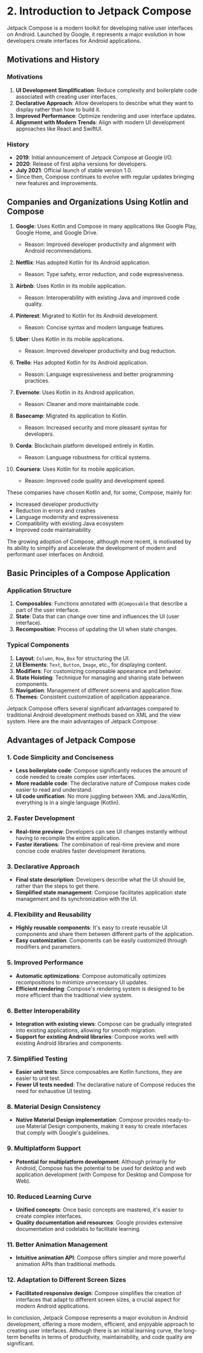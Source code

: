 # 2. Introduction to Jetpack Compose

Jetpack Compose is a modern toolkit for developing native user interfaces on Android. Launched by Google, it represents
a major evolution in how developers create interfaces for Android applications.

## Motivations and History

### Motivations

1. **UI Development Simplification**: Reduce complexity and boilerplate code associated with creating user interfaces.
2. **Declarative Approach**: Allow developers to describe what they want to display rather than how to build it.
3. **Improved Performance**: Optimize rendering and user interface updates.
4. **Alignment with Modern Trends**: Align with modern UI development approaches like React and SwiftUI.

### History

- **2019**: Initial announcement of Jetpack Compose at Google I/O.
- **2020**: Release of first alpha versions for developers.
- **July 2021**: Official launch of stable version 1.0.
- Since then, Compose continues to evolve with regular updates bringing new features and improvements.

## Companies and Organizations Using Kotlin and Compose

1. **Google**: Uses Kotlin and Compose in many applications like Google Play, Google Home, and Google Drive.
    - Reason: Improved developer productivity and alignment with Android recommendations.

2. **Netflix**: Has adopted Kotlin for its Android application.
    - Reason: Type safety, error reduction, and code expressiveness.

3. **Airbnb**: Uses Kotlin in its mobile application.
    - Reason: Interoperability with existing Java and improved code quality.

4. **Pinterest**: Migrated to Kotlin for its Android development.
    - Reason: Concise syntax and modern language features.

5. **Uber**: Uses Kotlin in its mobile applications.
    - Reason: Improved developer productivity and bug reduction.

6. **Trello**: Has adopted Kotlin for its Android application.
    - Reason: Language expressiveness and better programming practices.

7. **Evernote**: Uses Kotlin in its Android application.
    - Reason: Cleaner and more maintainable code.

8. **Basecamp**: Migrated its application to Kotlin.
    - Reason: Increased security and more pleasant syntax for developers.

9. **Corda**: Blockchain platform developed entirely in Kotlin.
    - Reason: Language robustness for critical systems.

10. **Coursera**: Uses Kotlin for its mobile application.
    - Reason: Improved code quality and development speed.

These companies have chosen Kotlin and, for some, Compose, mainly for:

- Increased developer productivity
- Reduction in errors and crashes
- Language modernity and expressiveness
- Compatibility with existing Java ecosystem
- Improved code maintainability

The growing adoption of Compose, although more recent, is motivated by its ability to simplify and accelerate the
development of modern and performant user interfaces on Android.

## Basic Principles of a Compose Application

### Application Structure

1. **Composables**: Functions annotated with `@Composable` that describe a part of the user interface.
2. **State**: Data that can change over time and influences the UI (user interface).
3. **Recomposition**: Process of updating the UI when state changes.

### Typical Components

1. **Layout**: `Column`, `Row`, `Box` for structuring the UI.
2. **UI Elements**: `Text`, `Button`, `Image`, etc., for displaying content.
3. **Modifiers**: For customizing composable appearance and behavior.
4. **State Hoisting**: Technique for managing and sharing state between components.
5. **Navigation**: Management of different screens and application flow.
6. **Themes**: Consistent customization of application appearance.

Jetpack Compose offers several significant advantages compared to traditional Android development methods based on XML
and the view system. Here are the main advantages of Jetpack Compose:

## Advantages of Jetpack Compose

### 1. Code Simplicity and Conciseness

- **Less boilerplate code**: Compose significantly reduces the amount of code needed to create complex user interfaces.
- **More readable code**: The declarative nature of Compose makes code easier to read and understand.
- **UI code unification**: No more juggling between XML and Java/Kotlin, everything is in a single language (Kotlin).

### 2. Faster Development

- **Real-time preview**: Developers can see UI changes instantly without having to recompile the entire application.
- **Faster iterations**: The combination of real-time preview and more concise code enables faster development
  iterations.

### 3. Declarative Approach

- **Final state description**: Developers describe what the UI should be, rather than the steps to get there.
- **Simplified state management**: Compose facilitates application state management and its synchronization with the UI.

### 4. Flexibility and Reusability

- **Highly reusable components**: It's easy to create reusable UI components and share them between different parts of
  the application.
- **Easy customization**: Components can be easily customized through modifiers and parameters.

### 5. Improved Performance

- **Automatic optimizations**: Compose automatically optimizes recompositions to minimize unnecessary UI updates.
- **Efficient rendering**: Compose's rendering system is designed to be more efficient than the traditional view system.

### 6. Better Interoperability

- **Integration with existing views**: Compose can be gradually integrated into existing applications, allowing for
  smooth migration.
- **Support for existing Android libraries**: Compose works well with existing Android libraries and components.

### 7. Simplified Testing

- **Easier unit tests**: Since composables are Kotlin functions, they are easier to unit test.
- **Fewer UI tests needed**: The declarative nature of Compose reduces the need for exhaustive UI testing.

### 8. Material Design Consistency

- **Native Material Design implementation**: Compose provides ready-to-use Material Design components, making it easy to
  create interfaces that comply with Google's guidelines.

### 9. Multiplatform Support

- **Potential for multiplatform development**: Although primarily for Android, Compose has the potential to be used for
  desktop and web application development (with Compose for Desktop and Compose for Web).

### 10. Reduced Learning Curve

- **Unified concepts**: Once basic concepts are mastered, it's easier to create complex interfaces.
- **Quality documentation and resources**: Google provides extensive documentation and codelabs to facilitate learning.

### 11. Better Animation Management

- **Intuitive animation API**: Compose offers simpler and more powerful animation APIs than traditional methods.

### 12. Adaptation to Different Screen Sizes

- **Facilitated responsive design**: Compose simplifies the creation of interfaces that adapt to different screen sizes,
  a crucial aspect for modern Android applications.

In conclusion, Jetpack Compose represents a major evolution in Android development, offering a more modern, efficient,
and enjoyable approach to creating user interfaces. Although there is an initial learning curve, the long-term benefits
in terms of productivity, maintainability, and code quality are significant.
